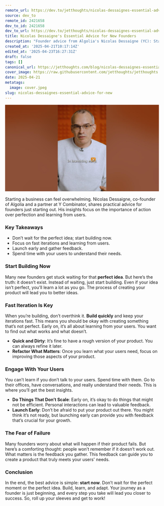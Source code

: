 ```yaml
---
remote_url: https://dev.to/jetthoughts/nicolas-dessaignes-essential-advice-for-new-founders-44k8
source: dev_to
remote_id: 2421658
dev_to_id: 2421658
dev_to_url: https://dev.to/jetthoughts/nicolas-dessaignes-essential-advice-for-new-founders-44k8
title: Nicolas Dessaigne's Essential Advice for New Founders
description: "Founder advice from Algolia's Nicolas Dessaigne (YC): Start now, iterate fast, learn from users. Build successful products with practical startup guidance ✓"
created_at: '2025-04-21T10:17:14Z'
edited_at: '2025-04-23T16:27:31Z'
draft: false
tags: []
canonical_url: https://jetthoughts.com/blog/nicolas-dessaignes-essential-advice-for-new/
cover_image: https://raw.githubusercontent.com/jetthoughts/jetthoughts.github.io/master/content/blog/nicolas-dessaignes-essential-advice-for-new/cover.jpeg
date: 2025-04-21
metatags:
  image: cover.jpeg
slug: nicolas-dessaignes-essential-advice-for-new
---
```

[![Nicolas Dessaigne's Essential Advice for New Founders](file_0.jpg)](https://www.youtube.com/watch?v=JkSOIoVHKkI)

Starting a business can feel overwhelming. Nicolas Dessaigne, co-founder of Algolia and a partner at Y Combinator, shares practical advice for founders just starting out. His insights focus on the importance of action over perfection and learning from users.

### Key Takeaways

*   Don’t wait for the perfect idea; start building now.
*   Focus on fast iterations and learning from users.
*   Launch early and gather feedback.
*   Spend time with your users to understand their needs.

### Start Building Now

Many new founders get stuck waiting for that **perfect idea**. But here’s the truth: it doesn’t exist. Instead of waiting, just start building. Even if your idea isn’t perfect, you’ll learn a lot as you go. The process of creating your product will lead you to better ideas.

### Fast Iteration Is Key

When you’re building, don’t overthink it. **Build quickly** and keep your iterations fast. This means you should be okay with creating something that’s not perfect. Early on, it’s all about learning from your users. You want to find out what works and what doesn’t.

*   **Quick and Dirty**: It’s fine to have a rough version of your product. You can always refine it later.
*   **Refactor What Matters**: Once you learn what your users need, focus on improving those aspects of your product.

### Engage With Your Users

You can’t learn if you don’t talk to your users. Spend time with them. Go to their offices, have conversations, and really understand their needs. This is where you’ll get the best insights.

*   **Do Things That Don’t Scale**: Early on, it’s okay to do things that might not be efficient. Personal interactions can lead to valuable feedback.
*   **Launch Early**: Don’t be afraid to put your product out there. You might think it’s not ready, but launching early can provide you with feedback that’s crucial for your growth.

### The Fear of Failure

Many founders worry about what will happen if their product fails. But here’s a comforting thought: people won’t remember if it doesn’t work out. What matters is the feedback you gather. This feedback can guide you to create a product that truly meets your users' needs.

### Conclusion

In the end, the best advice is simple: **start now**. Don’t wait for the perfect moment or the perfect idea. Build, learn, and adapt. Your journey as a founder is just beginning, and every step you take will lead you closer to success. So, roll up your sleeves and get to work!
